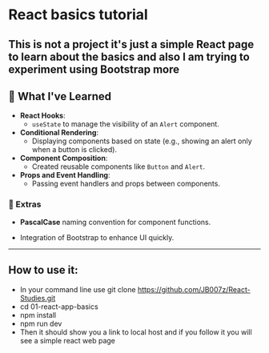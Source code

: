 # React basics tutorial
This is not a project it's just a simple React page to learn about the basics and also I am trying to experiment using Bootstrap more
---

## 🧪 What I've Learned

- **React Hooks**:
  - `useState` to manage the visibility of an `Alert` component.
- **Conditional Rendering**:
  - Displaying components based on state (e.g., showing an alert only when a button is clicked).
- **Component Composition**:
  - Created reusable components like `Button` and `Alert`.
- **Props and Event Handling**:
  - Passing event handlers and props between components.

### 🧠 Extras

- **PascalCase** naming convention for component functions.

- Integration of Bootstrap to enhance UI quickly.

---

## How to use it:   
  - In your command line use git clone https://github.com/JB007z/React-Studies.git
  - cd 01-react-app-basics
  - npm install
  - npm run dev
  - Then it should show you a link to local host and if you follow it you will see a simple react web page
